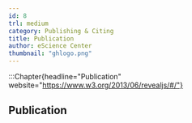 ```yaml
---
id: 8
trl: medium
category: Publishing & Citing
title: Publication
author: eScience Center
thumbnail: "ghlogo.png"
---
```


:::Chapter{headline="Publication" website="https://www.w3.org/2013/06/revealjs/#/"}
## Publication
